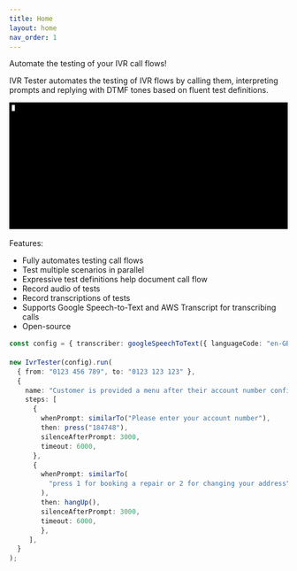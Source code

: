 ```yaml
---
title: Home
layout: home
nav_order: 1
---
```


<p class="text-center">
  Automate the testing of your IVR call flows!
</p>

IVR Tester automates the testing of IVR flows by calling them, interpreting prompts and replying with DTMF tones based
on fluent test definitions.

<p class="text-center">
  <img src="assets/images/cli/demo.gif">
</p>

Features:
* Fully automates testing call flows
* Test multiple scenarios in parallel
* Expressive test definitions help document call flow
* Record audio of tests
* Record transcriptions of tests
* Supports Google Speech-to-Text and AWS Transcript for transcribing calls
* Open-source

```typescript
const config = { transcriber: googleSpeechToText({ languageCode: "en-GB" }) };

new IvrTester(config).run(
  { from: "0123 456 789", to: "0123 123 123" },
  {
    name: "Customer is provided a menu after their account number confirmed",
    steps: [
      {
        whenPrompt: similarTo("Please enter your account number"),
        then: press("184748"),
        silenceAfterPrompt: 3000,
        timeout: 6000,
      },
      {
        whenPrompt: similarTo(
          "press 1 for booking a repair or 2 for changing your address"
        ),
        then: hangUp(),
        silenceAfterPrompt: 3000,
        timeout: 6000,
        },
     ],
  }
);
```
